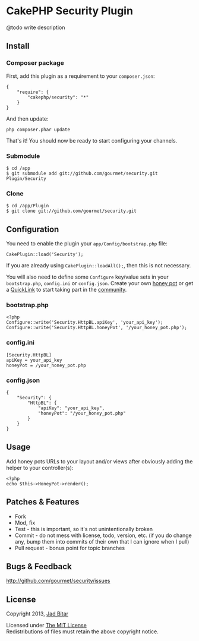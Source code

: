 # CakePHP Security Plugin

@todo write description

## Install

### Composer package

First, add this plugin as a requirement to your `composer.json`:

	{
		"require": {
			"cakephp/security": "*"
		}
	}

And then update:

	php composer.phar update

That's it! You should now be ready to start configuring your channels.

### Submodule

	$ cd /app
	$ git submodule add git://github.com/gourmet/security.git Plugin/Security

### Clone

	$ cd /app/Plugin
	$ git clone git://github.com/gourmet/security.git

## Configuration

You need to enable the plugin your `app/Config/bootstrap.php` file:

	CakePlugin::load('Security');

If you are already using `CakePlugin::loadAll();`, then this is not necessary.

You will also need to define some `Configure` key/value sets in your `bootstrap.php`,
`config.ini` or `config.json`. Create your own [honey pot](https://www.projecthoneypot.org/manage_honey_pots.php)
or get a [QuickLink](https://www.projecthoneypot.org/manage_quicklink.php) to start
taking part in the [community](https://www.projecthoneypot.org).

### bootstrap.php

	<?php
	Configure::write('Security.HttpBL.apiKey', 'your_api_key');
	Configure::write('Security.HttpBL.honeyPot', '/your_honey_pot.php');

### config.ini

	[Security.HttpBL]
	apiKey = your_api_key
	honeyPot = /your_honey_pot.php

### config.json

	{
		"Security": {
			"HttpBL": {
				"apiKey": "your_api_key",
				"honeyPot": "/your_honey_pot.php"
			}
		}
	}

## Usage

Add honey pots URLs to your layout and/or views after obviously adding the helper to your controller(s):

	<?php
	echo $this->HoneyPot->render();

## Patches & Features

* Fork
* Mod, fix
* Test - this is important, so it's not unintentionally broken
* Commit - do not mess with license, todo, version, etc. (if you do change any, bump them into commits of their own that I can ignore when I pull)
* Pull request - bonus point for topic branches

## Bugs & Feedback

http://github.com/gourmet/security/issues

## License

Copyright 2013, [Jad Bitar](http://jadb.io)

Licensed under [The MIT License](http://www.opensource.org/licenses/mit-license.php)<br/>
Redistributions of files must retain the above copyright notice.

